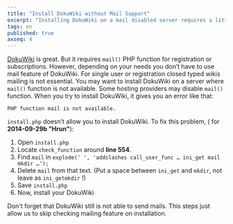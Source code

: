 ```yaml
---
title: "Install DokuWiki without Mail Support"
excerpt: "Installing DokuWiki on a mail disabled server requires a little modification"
tags: en
published: true
axseq: 4
---
```


[DokuWiki](https://www.dokuwiki.org/) is great. But it requires `mail()` PHP
function for registration or subscriptions. However, depending on your needs you
don’t have to use mail feature of DokuWiki. For single user or registration
closed typed wikis mailing is not essential. You may want to install DokuWiki on
a server where `mail()` function is not available. Some hosting providers may
disable `mail()` function. When you try to install DokuWiki, it gives you an
error like that:

```text
PHP function mail is not available.
```

`install.php` doesn’t allow you to install DokuWiki. To fix this problem, ( for
**2014-09-29b "Hrun"**):

1. Open `install.php`
2. Locate `check_function` around **line 554**.
3. Find `mail` in `explode(' ', 'addslashes call_user_func … ini_get mail mkdir
   …');`
4. Delete `mail` from that text. (Put a space between `ini_get` and `mkdir`, not
   leave as `ini_getmkdir` !)
5. Save `install.php`
6. Now, install your DokuWiki

Don't forget that DokuWiki still is not able to send mails. This steps just
allow us to skip checking mailing feature on installation.
